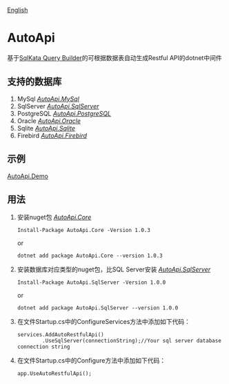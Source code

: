 [English](https://github.com/x-trip/AutoApi/blob/master/README-EN.md)

# AutoApi

 基于[SqlKata Query Builder](https://github.com/sqlkata/querybuilder)的可根据数据表自动生成Restful API的dotnet中间件

## 支持的数据库

1. MySql *[AutoApi.MySql](https://www.nuget.org/packages/AutoApi.MySql/)*
2. SqlServer *[AutoApi.SqlServer](https://www.nuget.org/packages/AutoApi.SqlServer/)*
3. PostgreSQL *[AutoApi.PostgreSQL](https://www.nuget.org/packages/AutoApi.PostgreSQL/)*
4. Oracle *[AutoApi.Oracle](https://www.nuget.org/packages/AutoApi.Oracle/)*
5. Sqlite *[AutoApi.Sqlite](https://www.nuget.org/packages/AutoApi.Sqlite/)*
6. Firebird *[AutoApi.Firebird](https://www.nuget.org/packages/AutoApi.Firebird/)*

## 示例

[AutoApi.Demo](https://github.com/x-trip/AutoApi/tree/master/AutoApi.Demo)

## 用法

1. 安装nuget包 *[AutoApi.Core](https://www.nuget.org/packages/AutoApi.Core/)*

   ``` Install-Package AutoApi.Core -Version 1.0.3 ```

   or

   ``` dotnet add package AutoApi.Core --version 1.0.3 ```
2. 安装数据库对应类型的nuget包，比SQL Server安装 *[AutoApi.SqlServer](https://www.nuget.org/packages/AutoApi.SqlServer/)*
   
   ``` Install-Package AutoApi.SqlServer -Version 1.0.0 ```

   or

   ``` dotnet add package AutoApi.SqlServer --version 1.0.0 ```
3. 在文件Startup.cs中的ConfigureServices方法中添加如下代码：

   ```
   services.AddAutoRestfulApi()
           .UseSqlServer(connectionString);//Your sql server database connection string
   ```

4. 在文件Startup.cs中的Configure方法中添加如下代码：

   ```
   app.UseAutoRestfulApi();
   ```
